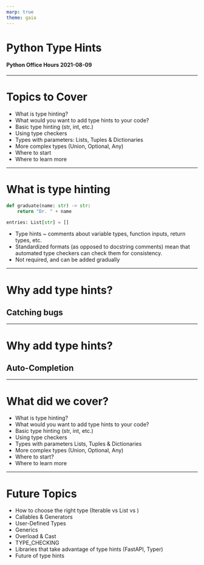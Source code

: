 ```yaml
---
marp: true
theme: gaia
---
```

<!-- class: lead -->

# Python Type Hints
#### Python Office Hours 2021-08-09

---
<!-- class: -->

# Topics to Cover

* What is type hinting?
* What would you want to add type hints to your code?
* Basic type hinting (str, int, etc.)
* Using type checkers
* Types with parameters: Lists, Tuples & Dictionaries
* More complex types (Union, Optional, Any)
* Where to start
* Where to learn more

---
<!-- class: invert -->

# What is type hinting

```python
def graduate(name: str) -> str:
    return "Dr. " + name

entries: List[str] = []
```

* Type hints ~ comments about variable types, function inputs, return types, etc.
* Standardized formats (as opposed to docstring comments) mean that automated type checkers can check them for consistency.
* Not required, and can be added gradually

---
# Why add type hints?
## Catching bugs

---

# Why add type hints?
## Auto-Completion

---

# What did we cover?
<!-- class: -->

* What is type hinting?
* What would you want to add type hints to your code?
* Basic type hinting (str, int, etc.)
* Using type checkers
* Types with parameters Lists, Tuples & Dictionaries
* More complex types (Union, Optional, Any)
* Where to start?
* Where to learn more

---

# Future Topics

* How to choose the right type (Iterable vs List vs )
* Callables & Generators
* User-Defined Types
* Generics
* Overload & Cast
* TYPE_CHECKING
* Libraries that take advantage of type hints (FastAPI, Typer)
* Future of type hints